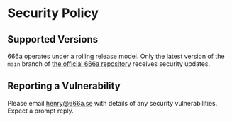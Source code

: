 # Security Policy

## Supported Versions

666a operates under a rolling release model. Only the latest version of the `main` branch of [the official 666a repository](https://codeberg.org/henrycatalinismith/666a.se/) receives security updates.

## Reporting a Vulnerability

Please email [henry@666a.se](mailto:henry@666a.se) with details of any security vulnerabilities. Expect a prompt reply.
